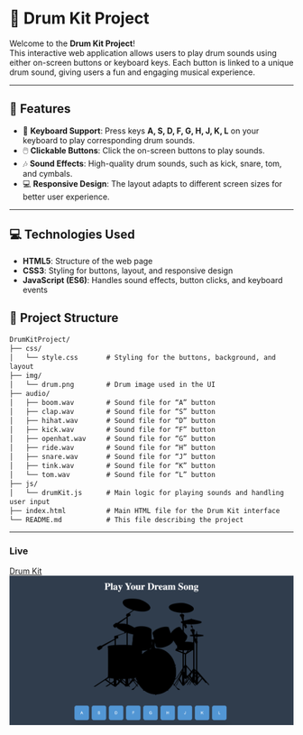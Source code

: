 # 🥁 **Drum Kit Project**

Welcome to the **Drum Kit Project**!  
This interactive web application allows users to play drum sounds using either on-screen buttons or keyboard keys. Each button is linked to a unique drum sound, giving users a fun and engaging musical experience.  

---

## 🚀 **Features**
- 🎹 **Keyboard Support**: Press keys **A, S, D, F, G, H, J, K, L** on your keyboard to play corresponding drum sounds.  
- 🖱️ **Clickable Buttons**: Click the on-screen buttons to play sounds.  
- 🎶 **Sound Effects**: High-quality drum sounds, such as kick, snare, tom, and cymbals.  
- 💻 **Responsive Design**: The layout adapts to different screen sizes for better user experience.  

---

## 💻 **Technologies Used**
- **HTML5**: Structure of the web page  
- **CSS3**: Styling for buttons, layout, and responsive design  
- **JavaScript (ES6)**: Handles sound effects, button clicks, and keyboard events  


## 📂 **Project Structure**
```
DrumKitProject/
├── css/
│   └── style.css       # Styling for the buttons, background, and layout
├── img/
│   └── drum.png        # Drum image used in the UI
├── audio/
│   ├── boom.wav        # Sound file for “A” button
│   ├── clap.wav        # Sound file for “S” button
│   ├── hihat.wav       # Sound file for “D” button
│   ├── kick.wav        # Sound file for “F” button
│   ├── openhat.wav     # Sound file for “G” button
│   ├── ride.wav        # Sound file for “H” button
│   ├── snare.wav       # Sound file for “J” button
│   ├── tink.wav        # Sound file for “K” button
│   └── tom.wav         # Sound file for “L” button
├── js/
│   └── drumKit.js      # Main logic for playing sounds and handling user input
├── index.html          # Main HTML file for the Drum Kit interface
└── README.md           # This file describing the project
```
---

### Live
[Drum Kit](https://github-cannaydinn.github.io/Full-Stack_WebDevelopment/)
![Proje Ekran Görüntüsü](img/Page-1.png)

